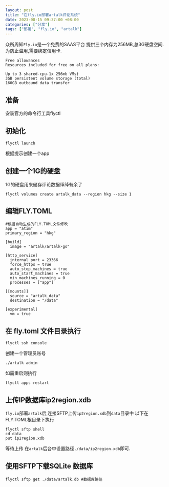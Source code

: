 ```yaml
---
layout: post
title: "在fly.io部署artalk评论系统"
date: 2023-08-15 09:37:00 +08:00
categories: ["分享"]
tags: ["部署", "fly.io", "artalk"]
---
```


众所周知`Fly.io`是一个免费的SAAS平台
提供三个内存为256MB,总3G硬盘空间.
为防止滥用,需要绑定信用卡.
```
Free allowances
Resources included for free on all plans:

Up to 3 shared-cpu-1x 256mb VMs†
3GB persistent volume storage (total)
160GB outbound data transfer
```
## 准备
安装官方的命令行工具flyctl

## 初始化
```
flyctl launch
```
根据提示创建一个app

## 创建一个1G的硬盘
1G的硬盘用来储存评论数据绰绰有余了
```
flyctl volumes create artalk_data --region hkg --size 1
```
## 编辑FLY.TOML

```
#根据自动生成的FLY.TOML文件修改
app = "atim"  
primary_region = "hkg"

[build]
  image = "artalk/artalk-go"

[http_service]
  internal_port = 23366
  force_https = true
  auto_stop_machines = true
  auto_start_machines = true
  min_machines_running = 0
  processes = ["app"]

[[mounts]]
  source = "artalk_data"
  destination = "/data"

[experimental]
  vm = true
```
## 在 fly.toml 文件目录执行
```
flyctl ssh console
```
创建一个管理员账号
```
./artalk admin
```
如需重启则执行
```
flyctl apps restart
```
## 上传IP数据库ip2region.xdb
`fly.io`部署`artalk`后,连接SFTP上传`ip2region.xdb`到`data`目录中
以下在FLY.TOML根目录下执行
```
flyctl sftp shell
cd data
put ip2region.xdb
```
等待上传
在`artalk`后台中设置路径`./data/ip2region.xdb`即可.

## 使用SFTP下载SQLite 数据库

```
flyctl sftp get ./data/artalk.db #数据库路径
```
